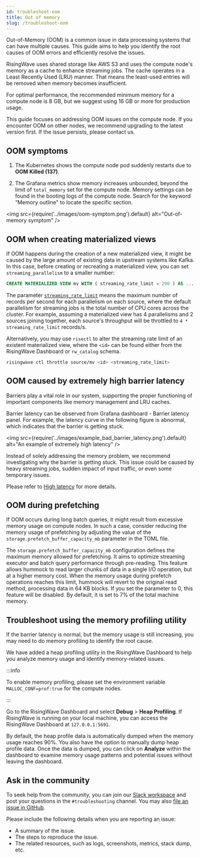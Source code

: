 ```yaml
---
id: troubleshoot-oom
title: Out of memory
slug: /troubleshoot-oom
---
```


Out-of-Memory (OOM) is a common issue in data processing systems that can have multiple causes. This guide aims to help you identify the root causes of OOM errors and efficiently resolve the issues.

RisingWave uses shared storage like AWS S3 and uses the compute node's memory as a cache to enhance streaming jobs. The cache operates in a Least Recently Used (LRU) manner. That means the least-used entries will be removed when memory becomes insufficient.

For optimal performance, the recommended minimum memory for a compute node is 8 GB, but we suggest using 16 GB or more for production usage.

This guide focuses on addressing OOM issues on the compute node. If you encounter OOM on other nodes, we recommend upgrading to the latest version first. If the issue persists, please contact us.

## OOM symptoms

1. The Kubernetes shows the compute node pod suddenly restarts due to **OOM Killed (137)**.

2. The Grafana metrics show memory increases unbounded, beyond the limit of `total_memory` set for the compute node. Memory settings can be found in the booting logs of the compute node. Search for the keyword “Memory outline" to locate the specific section.

<img
  src={require('../images/oom-symptom.png').default}
  alt="Out-of-memory symptom"
/>

## OOM when creating materialized views

If OOM happens during the creation of a new materialized view, it might be caused by the large amount of existing data in upstream systems like Kafka. In this case, before creating or recreating a materialized view, you can set `streaming_parallelism` to a smaller number:

```sql
CREATE MATERIALIZED VIEW mv WITH ( streaming_rate_limit = 200 ) AS ...
```

The parameter [`streaming_rate_limit`](/manage/view-configure-runtime-parameters.md#how-to-view-runtime-parameters) means the maximum number of records per second for each parallelism on each source, where the default parallelism for streaming jobs is the total number of CPU cores across the cluster. For example, assuming a materialized view has 4 parallelisms and 2 sources joining together, each source's throughput will be throttled to `4 * streaming_rate_limit` records/s.

Alternatively, you may use `risectl` to alter the streaming rate limit of an existent materialized view, where the `<id>` can be found either from the RisingWave Dashboard or `rw_catalog` schema.

```sh
risingwave ctl throttle source/mv <id> <streaming_rate_limit>
```

## OOM caused by extremely high barrier latency

Barriers play a vital role in our system, supporting the proper functioning of important components like memory management and LRU caches.

Barrier latency can be observed from Grafana dashboard - Barrier latency panel. For example, the latency curve in the following figure is abnormal, which indicates that the barrier is getting stuck.

<img
  src={require('../images/example_bad_barrier_latency.png').default}
  alt="An example of extremely high latency"
/>

Instead of solely addressing the memory problem, we recommend investigating why the barrier is getting stuck. This issue could be caused by heavy streaming jobs, sudden impact of input traffic, or even some temporary issues.

Please refer to [High latency](/troubleshoot/troubleshoot-high-latency.md) for more details.

## OOM during prefetching

If OOM occurs during long batch queries, it might result from excessive memory usage on compute nodes. In such a case, consider reducing the memory usage of prefetching by adjusting the value of the `storage.prefetch_buffer_capacity_mb` parameter in the TOML file.

The `storage.prefetch_buffer_capacity_mb` configuration defines the maximum memory allowed for prefetching. It aims to optimize streaming executor and batch query performance through pre-reading. This feature allows hummock to read larger chunks of data in a single I/O operation, but at a higher memory cost. When the memory usage during prefetch operations reaches this limit, hummock will revert to the original read method, processing data in 64 KB blocks. If you set the parameter to 0, this feature will be disabled. By default, it is set to 7% of the total machine memory.

## Troubleshoot using the memory profiling utility

If the barrier latency is normal, but the memory usage is still increasing, you may need to do memory profiling to identify the root cause.

We have added a heap profiling utility in the RisingWave Dashboard to help you analyze memory usage and identify memory-related issues.

:::info

To enable memory profiling, please set the environment variable `MALLOC_CONF=prof:true` for the compute nodes.

:::

Go to the RisingWave Dashboard and select **Debug** > **Heap Profiling**. If RisingWave is running on your local machine, you can access the RisingWave Dashboard at `127.0.0.1:5691`.

By default, the heap profile data is automatically dumped when the memory usage reaches 90%. You also have the option to manually dump heap profile data. Once the data is dumped, you can click on **Analyze** within the dashboard to examine memory usage patterns and potential issues without leaving the dashboard.

## Ask in the community

To seek help from the community, you can join our [Slack workspace](https://www.risingwave.com/slack) and post your questions in the `#troubleshooting` channel. You may also [file an issue in GitHub](https://github.com/risingwavelabs/risingwave/issues/new/choose).

Please include the following details when you are reporting an issue:

- A summary of the issue.
- The steps to reproduce the issue.
- The related resources, such as logs, screenshots, metrics, stack dump, etc.
